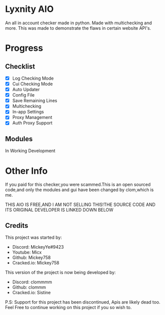 # Lyxnity AIO
An all in account checker made in python. Made with multichecking and more. This was made to demonstrate the flaws in certain website API's.

# Progress

## Checklist
- [x] Log Checking Mode
- [x] Cui Checking Mode
- [x] Auto Updater
- [x] Config File
- [x] Save Remaining Lines
- [x] Multichecking
- [x] In-app Settings
- [x] Proxy Management
- [x] Auth Proxy Support

## Modules
In Working Development

# Other Info
If you paid for this checker,you were scammed.This is an open sourced code,and only the modules and gui have been changed by clom,which is me.

THIS AIO IS FREE,AND I AM NOT SELLING THIS!THE SOURCE CODE AND ITS ORIGINAL DEVELOPER IS LINKED DOWN BELOW
## Credits

This project was started by:
- Discord: MickeyYe#9423
- Youtube: Micx
- Github: Mickey758
- Cracked.io: Mickey758

This version of the project is now being developed by:
- Discord: clommmm
- Github: clommm
- Cracked.io: Sistine

P.S: Support for this project has been discontinued, Apis are likely dead too. Feel Free to continue working on this project if you so wish to.
